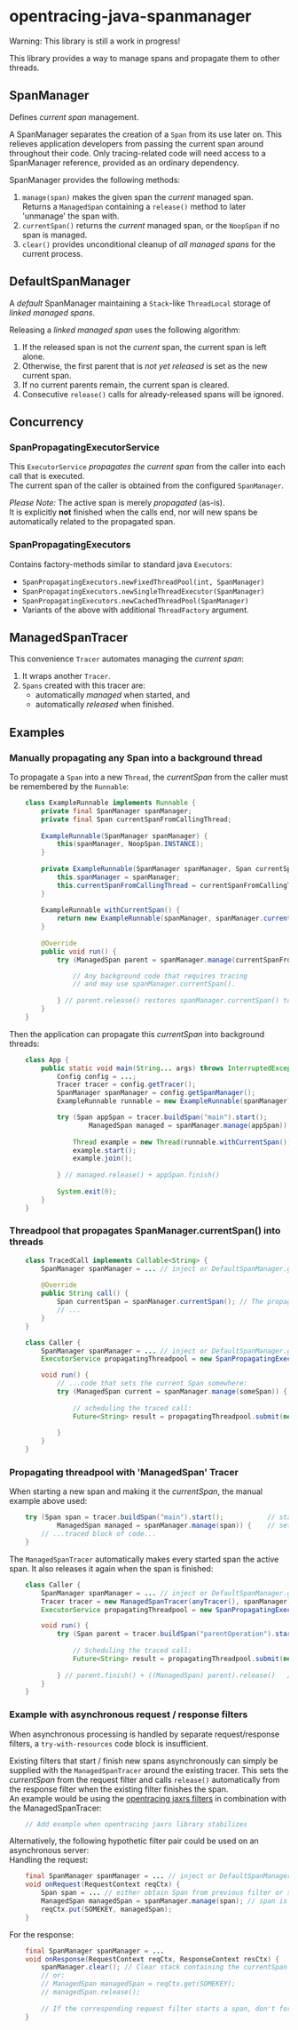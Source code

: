# opentracing-java-spanmanager

Warning: This library is still a work in progress!

This library provides a way to manage spans and propagate them to other threads.

## SpanManager

Defines _current span_ management.

A SpanManager separates the creation of a `Span` from its use later on.
This relieves application developers from passing the current span around throughout their code.
Only tracing-related code will need access to a SpanManager reference, provided as an ordinary dependency.

SpanManager provides the following methods:

 1. `manage(span)` makes the given span the _current_ managed span.  
    Returns a `ManagedSpan` containing a `release()` method
    to later 'unmanage' the span with.
 2. `currentSpan()` returns the _current_ managed span,
    or the `NoopSpan` if no span is managed.
 3. `clear()` provides unconditional cleanup of _all managed spans_ for the current process.

## DefaultSpanManager

A _default_ SpanManager maintaining a `Stack`-like `ThreadLocal` storage of _linked managed spans_.

Releasing a _linked managed span_ uses the following algorithm:
 1. If the released span is not the _current_ span, the current span is left alone.
 2. Otherwise, the first parent that is <em>not yet released</em> is set as the new current span.
 3. If no current parents remain, the current span is cleared.
 4. Consecutive `release()` calls for already-released spans will be ignored.

## Concurrency

### SpanPropagatingExecutorService

This `ExecutorService` _propagates the current span_ 
from the caller into each call that is executed.  
The current span of the caller is obtained from the configured `SpanManager`.

_Please Note:_ The active span is merely _propagated_ (as-is).  
It is explicitly **not** finished when the calls end,
nor will new spans be automatically related to the propagated span.

### SpanPropagatingExecutors

Contains factory-methods similar to standard java `Executors`:  
 - `SpanPropagatingExecutors.newFixedThreadPool(int, SpanManager)`
 - `SpanPropagatingExecutors.newSingleThreadExecutor(SpanManager)`
 - `SpanPropagatingExecutors.newCachedThreadPool(SpanManager)`
 - Variants of the above with additional `ThreadFactory` argument.

## ManagedSpanTracer

This convenience `Tracer` automates managing the _current span_:
 1. It wraps another `Tracer`.
 2. `Spans` created with this tracer are:
    - automatically _managed_ when started, and
    - automatically _released_ when finished.

## Examples

### Manually propagating any Span into a background thread

To propagate a `Span` into a new `Thread`, the _currentSpan_ from the caller must be
remembered by the `Runnable`:

```java
    class ExampleRunnable implements Runnable {
        private final SpanManager spanManager;
        private final Span currentSpanFromCallingThread;
        
        ExampleRunnable(SpanManager spanManager) {
            this(spanManager, NoopSpan.INSTANCE);
        }
        
        private ExampleRunnable(SpanManager spanManager, Span currentSpanFromCallingThread) {
            this.spanManager = spanManager;
            this.currentSpanFromCallingThread = currentSpanFromCallingThread;
        }
        
        ExampleRunnable withCurrentSpan() {
            return new ExampleRunnable(spanManager, spanManager.currentSpan());
        }
        
        @Override
        public void run() {
            try (ManagedSpan parent = spanManager.manage(currentSpanFromCallingThread)) { // propagate currentSpan()

                // Any background code that requires tracing
                // and may use spanManager.currentSpan().
                
            } // parent.release() restores spanManager.currentSpan() to NoopSpan in new thread.
        }
    }
```

Then the application can propagate this _currentSpan_ into background threads:

```java
    class App {
        public static void main(String... args) throws InterruptedException {
            Config config = ...;
            Tracer tracer = config.getTracer();
            SpanManager spanManager = config.getSpanManager();
            ExampleRunnable runnable = new ExampleRunnable(spanManager);

            try (Span appSpan = tracer.buildSpan("main").start();           // start appSpan
                    ManagedSpan managed = spanManager.manage(appSpan)) {    // set currentSpan() to appSpan
            
                Thread example = new Thread(runnable.withCurrentSpan());
                example.start();
                example.join();
                
            } // managed.release() + appSpan.finish()
            
            System.exit(0);
        }
    }

```

### Threadpool that propagates SpanManager.currentSpan() into threads

```java
    class TracedCall implements Callable<String> {
        SpanManager spanManager = ... // inject or DefaultSpanManager.getInstance();
        
        @Override
        public String call() {
            Span currentSpan = spanManager.currentSpan(); // The propagated currentSpan from the scheduling thread
            // ...
        }
    }

    class Caller {
        SpanManager spanManager = ... // inject or DefaultSpanManager.getInstance(); 
        ExecutorService propagatingThreadpool = new SpanPropagatingExecutorService(anyThreadpool(), spanManager);

        void run() {
            // ...code that sets the current Span somewhere:
            try (ManagedSpan current = spanManager.manage(someSpan)) {
                
                // scheduling the traced call:
                Future<String> result = propagatingThreadpool.submit(new TracedCall());
                
            }
        }
    }

```

### Propagating threadpool with 'ManagedSpan' Tracer

When starting a new span and making it the _currentSpan_, the manual example above used:
```java
    try (Span span = tracer.buildSpan("main").start();           // start span
            ManagedSpan managed = spanManager.manage(span)) {    // set currentSpan() to span
        // ...traced block of code...
    }
```

The `ManagedSpanTracer` automatically makes every started span the active span.
It also releases it again when the span is finished:

```java
    class Caller {
        SpanManager spanManager = ... // inject or DefaultSpanManager.getInstance();
        Tracer tracer = new ManagedSpanTracer(anyTracer(), spanManager);
        ExecutorService propagatingThreadpool = new SpanPropagatingExecutorService(anyThreadpool(), spanManager);

        void run() {
            try (Span parent = tracer.buildSpan("parentOperation").start()) { // parent == spanManager.currentSpan()
            
                // Scheduling the traced call:
                Future<String> result = propagatingThreadpool.submit(new TracedCall());
                
            } // parent.finish() + ((ManagedSpan) parent).release()   // Performed by ManagedSpanTracer
        }
    }
```

### Example with asynchronous request / response filters

When asynchronous processing is handled by separate request/response filters,
a `try-with-resources` code block is insufficient.

Existing filters that start / finish new spans asynchronously can simply 
be supplied with the `ManagedSpanTracer` around the existing tracer.
This sets the _currentSpan_ from the request filter
and calls `release()` automatically from the response filter
when the existing filter finishes the span.  
An example would be using the [opentracing jaxrs filters](https://github.com/opentracing-contrib/java-jaxrs) 
in combination with the ManagedSpanTracer:
```java
    // Add example when opentracing jaxrs library stabilizes
```

Alternatively, the following hypothetic filter pair could be used on an asynchronous server:  
Handling the request:
```java
    final SpanManager spanManager = ... // inject or DefaultSpanManager.getInstance();
    void onRequest(RequestContext reqCtx) {
        Span span = ... // either obtain Span from previous filter or start from the request
        ManagedSpan managedSpan = spanManager.manage(span); // span is now activeSpan.
        reqCtx.put(SOMEKEY, managedSpan);
    }
```

For the response:
```java
    final SpanManager spanManager = ...
    void onResponse(RequestContext reqCtx, ResponseContext resCtx) {
        spanManager.clear(); // Clear stack containing the currentSpan if this is a boundary-filter
        // or: 
        // ManagedSpan managedSpan = reqCtx.get(SOMEKEY);
        // managedSpan.release();
        
        // If the corresponding request filter starts a span, don't forget to call span.finish() here!
    }
```
